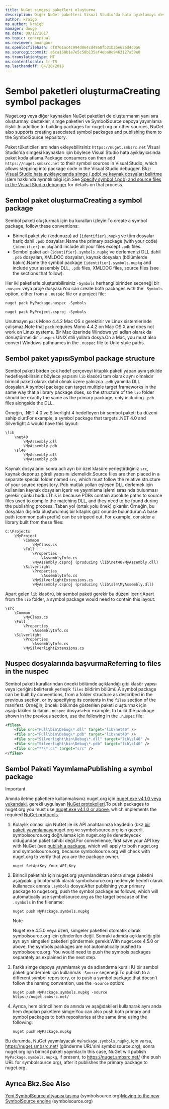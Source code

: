 ```yaml
---
title: NuGet simgesi paketleri oluşturma
description: Diğer NuGet paketleri Visual Studio'da hata ayıklamayı desteklemek için yalnızca sembolleri içeren NuGet paketleri oluşturma
author: kraigb
ms.author: kraigb
manager: douge
ms.date: 09/12/2017
ms.topic: conceptual
ms.reviewer: anangaur
ms.openlocfilehash: cf8761ac4c994d864cd49a8fb31b3be626d4c0a6
ms.sourcegitcommit: a6ca160b1e7e5c58b135af4eba0e9463127a59e8
ms.translationtype: MT
ms.contentlocale: tr-TR
ms.lasthandoff: 04/28/2018
---
```

# <a name="creating-symbol-packages"></a><span data-ttu-id="32bb0-103">Sembol paketleri oluşturma</span><span class="sxs-lookup"><span data-stu-id="32bb0-103">Creating symbol packages</span></span>

<span data-ttu-id="32bb0-104">Nuget.org veya diğer kaynakları NuGet paketleri de oluşturmanın yanı sıra oluşturmayı destekler, simge paketleri ve SymbolSource depoya yayımlama ilişkili.</span><span class="sxs-lookup"><span data-stu-id="32bb0-104">In addition to building packages for nuget.org or other sources, NuGet also supports creating associated symbol packages and publishing them to the SymbolSource repository.</span></span>

<span data-ttu-id="32bb0-105">Paket tüketicileri ardından ekleyebilirsiniz `https://nuget.smbsrc.net` Visual Studio'da simgesi kaynakları için böylece Visual Studio hata ayıklayıcısında paket koda atlama.</span><span class="sxs-lookup"><span data-stu-id="32bb0-105">Package consumers can then add `https://nuget.smbsrc.net` to their symbol sources in Visual Studio, which allows stepping into package code in the Visual Studio debugger.</span></span> <span data-ttu-id="32bb0-106">Bkz: [Visual Studio hata ayıklayıcısında simge (.pdb) ve kaynak dosyaları belirtme](/visualstudio/debugger/specify-symbol-dot-pdb-and-source-files-in-the-visual-studio-debugger) işlem hakkında ayrıntılı bilgi için.</span><span class="sxs-lookup"><span data-stu-id="32bb0-106">See [Specify symbol (.pdb) and source files in the Visual Studio debugger](/visualstudio/debugger/specify-symbol-dot-pdb-and-source-files-in-the-visual-studio-debugger) for details on that process.</span></span>

## <a name="creating-a-symbol-package"></a><span data-ttu-id="32bb0-107">Sembol paket oluşturma</span><span class="sxs-lookup"><span data-stu-id="32bb0-107">Creating a symbol package</span></span>

<span data-ttu-id="32bb0-108">Sembol paketi oluşturmak için bu kuralları izleyin:</span><span class="sxs-lookup"><span data-stu-id="32bb0-108">To create a symbol package, follow these conventions:</span></span>

- <span data-ttu-id="32bb0-109">Birincil paketiyle (kodunuzu) ad `{identifier}.nupkg` ve tüm dosyalar hariç dahil `.pdb` dosyaları.</span><span class="sxs-lookup"><span data-stu-id="32bb0-109">Name the primary package (with your code) `{identifier}.nupkg` and include all your files except `.pdb` files.</span></span>
- <span data-ttu-id="32bb0-110">Sembol paket adı `{identifier}.symbols.nupkg` ve derlemenizi DLL dahil `.pdb` dosyaları, XMLDOC dosyaları, kaynak dosyaları (bölümlerde bakın).</span><span class="sxs-lookup"><span data-stu-id="32bb0-110">Name the symbol package `{identifier}.symbols.nupkg` and include your assembly DLL, `.pdb` files, XMLDOC files, source files (see the sections that follow).</span></span>

<span data-ttu-id="32bb0-111">Her iki paketlerle oluşturabilirsiniz `-Symbols` herhangi birinden seçeneği bir `.nuspec` veya proje dosyası:</span><span class="sxs-lookup"><span data-stu-id="32bb0-111">You can create both packages with the `-Symbols` option, either from a `.nuspec` file or a project file:</span></span>

```cli
nuget pack MyPackage.nuspec -Symbols

nuget pack MyProject.csproj -Symbols
```

<span data-ttu-id="32bb0-112">Unutmayın `pack` Mono 4.4.2 Mac OS x gerektirir ve Linux sistemlerinde çalışmaz.</span><span class="sxs-lookup"><span data-stu-id="32bb0-112">Note that `pack` requires Mono 4.4.2 on Mac OS X and does not work on Linux systems.</span></span> <span data-ttu-id="32bb0-113">Bir Mac üzerinde Windows yol adları olarak da dönüştürmelidir `.nuspec` UNIX stili yollara dosya.</span><span class="sxs-lookup"><span data-stu-id="32bb0-113">On a Mac, you must also convert Windows pathnames in the `.nuspec` file to Unix-style paths.</span></span>

## <a name="symbol-package-structure"></a><span data-ttu-id="32bb0-114">Sembol paket yapısı</span><span class="sxs-lookup"><span data-stu-id="32bb0-114">Symbol package structure</span></span>

<span data-ttu-id="32bb0-115">Sembol paketi birden çok hedef çerçeveyi kitaplık paketi yapan aynı şekilde hedefleyebilirsiniz böylece yapısını `lib` klasörü tam olarak aynı olmalıdır birincil paketi olarak dahil olmak üzere yalnızca `.pdb` yanında DLL dosyaları.</span><span class="sxs-lookup"><span data-stu-id="32bb0-115">A symbol package can target multiple target frameworks in the same way that a library package does, so the structure of the `lib` folder should be exactly the same as the primary package, only including `.pdb` files alongside the DLL.</span></span>

<span data-ttu-id="32bb0-116">Örneğin, .NET 4.0 ve Silverlight 4 hedefleyen bir sembol paketi bu düzeni sahip olur:</span><span class="sxs-lookup"><span data-stu-id="32bb0-116">For example, a symbol package that targets .NET 4.0 and Silverlight 4 would have this layout:</span></span>

    \lib
        \net40
            \MyAssembly.dll
            \MyAssembly.pdb
        \sl40
            \MyAssembly.dll
            \MyAssembly.pdb

<span data-ttu-id="32bb0-117">Kaynak dosyalarını sonra adlı ayrı bir özel klasöre yerleştirdiğiniz `src`, kaynak deponuz göreli yapısını izlemelidir.</span><span class="sxs-lookup"><span data-stu-id="32bb0-117">Source files are then placed in a separate special folder named `src`, which must follow the relative structure of your source repository.</span></span> <span data-ttu-id="32bb0-118">Pdb mutlak yolları eşleşen DLL derlemek için kullanılan kaynak dosyaları içerir ve yayımlama işlemi sırasında bulunması gerekir çünkü budur.</span><span class="sxs-lookup"><span data-stu-id="32bb0-118">This is because PDBs contain absolute paths to source files used to compile the matching DLL, and they need to be found during the publishing process.</span></span> <span data-ttu-id="32bb0-119">Taban yol (ortak yolu önek) çıkarılır. Örneğin, bu dosyaları dışında oluşturulmuş bir kitaplık göz önünde bulundurun:</span><span class="sxs-lookup"><span data-stu-id="32bb0-119">A base path (common path prefix) can be stripped out. For example, consider a library built from these files:</span></span>

    C:\Projects
        \MyProject
            \Common
                \MyClass.cs
            \Full
                \Properties
                    \AssemblyInfo.cs
                \MyAssembly.csproj (producing \lib\net40\MyAssembly.dll)
            \Silverlight
                \Properties
                    \AssemblyInfo.cs
                \MySilverlightExtensions.cs
                \MyAssembly.csproj (producing \lib\sl4\MyAssembly.dll)

<span data-ttu-id="32bb0-120">Apart gelen `lib` klasörü, bir sembol paketi gerekir bu düzeni içerir:</span><span class="sxs-lookup"><span data-stu-id="32bb0-120">Apart from the `lib` folder, a symbol package would need to contain this layout:</span></span>

    \src
        \Common
            \MyClass.cs
        \Full
            \Properties
                \AssemblyInfo.cs
        \Silverlight
            \Properties
                \AssemblyInfo.cs
            \MySilverlightExtensions.cs

## <a name="referring-to-files-in-the-nuspec"></a><span data-ttu-id="32bb0-121">Nuspec dosyalarında başvurma</span><span class="sxs-lookup"><span data-stu-id="32bb0-121">Referring to files in the nuspec</span></span>

<span data-ttu-id="32bb0-122">Sembol paketi kurallarından önceki bölümde açıklandığı gibi klasör yapısı veya içeriğini belirterek yerleşik `files` bildirim bölümü.</span><span class="sxs-lookup"><span data-stu-id="32bb0-122">A symbol package can be built by conventions, from a folder structure as described in the previous section, or by specifying its contents in the `files` section of the manifest.</span></span> <span data-ttu-id="32bb0-123">Örneğin, önceki bölümde gösterilen paketi oluşturmak için aşağıdakileri kullanın `.nuspec` dosyası:</span><span class="sxs-lookup"><span data-stu-id="32bb0-123">For example, to build the package shown in the previous section, use the following in the `.nuspec` file:</span></span>

```xml
<files>
    <file src="Full\bin\Debug\*.dll" target="lib\net40" />
    <file src="Full\bin\Debug\*.pdb" target="lib\net40" />
    <file src="Silverlight\bin\Debug\*.dll" target="lib\sl40" />
    <file src="Silverlight\bin\Debug\*.pdb" target="lib\sl40" />
    <file src="**\*.cs" target="src" />
</files>
```

## <a name="publishing-a-symbol-package"></a><span data-ttu-id="32bb0-124">Sembol Paketi Yayımlama</span><span class="sxs-lookup"><span data-stu-id="32bb0-124">Publishing a symbol package</span></span>

> [!Important]
> <span data-ttu-id="32bb0-125">Anında iletme paketlere kullanmalısınız nuget.org için [nuget.exe v4.1.0 veya yukarıdaki](https://www.nuget.org/downloads), gerekli uygulayan [NuGet protokolleri](../api/nuget-protocols.md).</span><span class="sxs-lookup"><span data-stu-id="32bb0-125">To push packages to nuget.org you must use [nuget.exe v4.1.0 or above](https://www.nuget.org/downloads), which implements the required [NuGet protocols](../api/nuget-protocols.md).</span></span>

1. <span data-ttu-id="32bb0-126">Kolaylık olması için NuGet ile ilk API anahtarınıza kaydedin (bkz [bir paketi yayımlamaya](../create-packages/publish-a-package.md)nuget.org ve symbolsource.org için geçerli, symbolsource.org doğrulamak için nuget.org ile denetleyecek olduğundan paket sahibi değil.</span><span class="sxs-lookup"><span data-stu-id="32bb0-126">For convenience, first save your API key with NuGet (see [publish a package](../create-packages/publish-a-package.md), which will apply to both nuget.org and symbolsource.org, because symbolsource.org will check with nuget.org to verify that you are the package owner.</span></span>

    ```cli
    nuget SetApiKey Your-API-Key
    ```

2. <span data-ttu-id="32bb0-127">Birincil paketiniz için nuget.org yayımlandıktan sonra simge paketini aşağıdaki gibi otomatik olarak symbolsource.org nedeniyle hedefi olarak kullanacak anında `.symbols` dosya:</span><span class="sxs-lookup"><span data-stu-id="32bb0-127">After publishing your primary package to nuget.org, push the symbol package as follows, which will automatically use symbolsource.org as the target because of the `.symbols` in the filename:</span></span>

    ```cli
    nuget push MyPackage.symbols.nupkg
    ```

   > [!Note]
   > <span data-ttu-id="32bb0-128">Nuget.exe 4.5.0 veya üzeri, simgeler paketleri otomatik olarak symbolsource.org için gönderilen değil. Sonraki adımda açıklandığı gibi ayrı ayrı simgeleri paketleri göndermek gerekir.</span><span class="sxs-lookup"><span data-stu-id="32bb0-128">With nuget.exe 4.5.0 or above, the symbols packages are not automatically pushed to symbolsource.org. You would need to push the symbols packages separately as explained in the next step.</span></span>

3. <span data-ttu-id="32bb0-129">Farklı simge depoya yayımlamak ya da adlandırma kuralı IU bir sembol paketi göndermek için kullanmak `-Source` seçeneği:</span><span class="sxs-lookup"><span data-stu-id="32bb0-129">To publish to a different symbol repository, or to push a symbol package that doesn't follow the naming convention, use the `-Source` option:</span></span>

    ```cli
    nuget push MyPackage.symbols.nupkg -source https://nuget.smbsrc.net/
    ```

4. <span data-ttu-id="32bb0-130">Ayrıca, hem birincil hem de anında ve aşağıdakileri kullanarak aynı anda hem depoları paketlere simge:</span><span class="sxs-lookup"><span data-stu-id="32bb0-130">You can also push both primary and symbol packages to both repositories at the same time using the following:</span></span>

    ```cli
    nuget push MyPackage.nupkg
    ```

<span data-ttu-id="32bb0-131">Bu durumda, NuGet yayımlayacak `MyPackage.symbols.nupkg`, için varsa, https://nuget.smbsrc.net/ (gönderme URL'sini symbolsource.org), sonra nuget.org için birincil paketi yayımlar.</span><span class="sxs-lookup"><span data-stu-id="32bb0-131">In this case, NuGet will publish `MyPackage.symbols.nupkg`, if present, to https://nuget.smbsrc.net/ (the push URL for symbolsource.org), after it publishes the primary package to nuget.org.</span></span>

## <a name="see-also"></a><span data-ttu-id="32bb0-132">Ayrıca Bkz.</span><span class="sxs-lookup"><span data-stu-id="32bb0-132">See Also</span></span>

<span data-ttu-id="32bb0-133">[Yeni SymbolSource altyapısı taşıma](https://tripleemcoder.com/2015/10/04/moving-to-the-new-symbolsource-engine/) (symbolsource.org)</span><span class="sxs-lookup"><span data-stu-id="32bb0-133">[Moving to the new SymbolSource engine](https://tripleemcoder.com/2015/10/04/moving-to-the-new-symbolsource-engine/) (symbolsource.org)</span></span>

